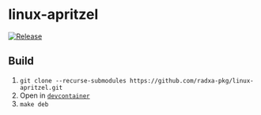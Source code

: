 # linux-apritzel

[![Release](https://github.com/radxa-pkg/linux-apritzel/actions/workflows/release.yaml/badge.svg)](https://github.com/radxa-pkg/linux-apritzel/actions/workflows/release.yaml)

## Build

1. `git clone --recurse-submodules https://github.com/radxa-pkg/linux-apritzel.git`
2. Open in [`devcontainer`](https://code.visualstudio.com/docs/devcontainers/containers)
3. `make deb`
